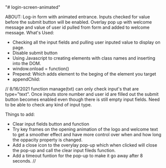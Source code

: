 "# login-screen-animated" 

ABOUT:
Log-in form with animated entrance. Inputs checked for value before the submit button will be enabled. Overlay pop up with welcome message and value of user id pulled from form and added to welcome message.
What's Used:
- Checking all the input fields and pulling user inputed value to display on page.
- Disable submit button
- Using Javascript to creating elements with class names and inserting into the DOM.
- window.onload = function()
- Prepend: Which adds element to the beging of the element you target
- appendChild:  


//
8/16/2021
function manage(txt) can only check input's that are type="text". Once inputs store number and user id are filled out the submit button becomes enabled even though there is still empty input fields. Need to be able to check any kind of input type. 

Things to add:
- Clear input fields button and function
- Try key frames on the opening animation of the logo and welcome text to get a smoother effect and have more control over when and how long the oppacity property is changed.
- Add a close icon to the overylay pop-up which when clicked will close the pop-up and call the clear input fileds function.
- Add a timeout funtion for the pop-up to make it go away after 8 seconds.
//